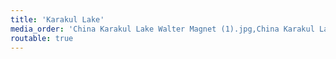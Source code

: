 ```yaml
---
title: 'Karakul Lake'
media_order: 'China Karakul Lake Walter Magnet (1).jpg,China Karakul Lake Walter Magnet (2).jpg,China Karakul Lake Walter Magnet (3).jpg,China Karakul Lake Walter Magnet (4).jpg,China Karakul Lake Walter Magnet (5).jpg,China Karakul Lake Walter Magnet (6).jpg,China Karakul Lake Walter Magnet (7).jpg,China Karakul Lake Walter Magnet (8).jpg,China Karakul Lake Walter Magnet (9).jpg,China Karakul Lake Walter Magnet (10).jpg,China Karakul Lake Walter Magnet (11).jpg,China Karakul Lake Walter Magnet (12).jpg,China Karakul Lake Walter Magnet (13).jpg,China Karakul Lake Walter Magnet (14).jpg,China Karakul Lake Walter Magnet (15).jpg,China Karakul Lake Walter Magnet (16).jpg,China Karakul Lake Walter Magnet (17).jpg,China Karakul Lake Walter Magnet (18).jpg,China Karakul Lake Walter Magnet (19).jpg,China Karakul Lake Walter Magnet (20).jpg,China Karakul Lake Walter Magnet (21).jpg,China Karakul Lake Walter Magnet (22).jpg,China Karakul Lake Walter Magnet (23).jpg'
routable: true
---
```



